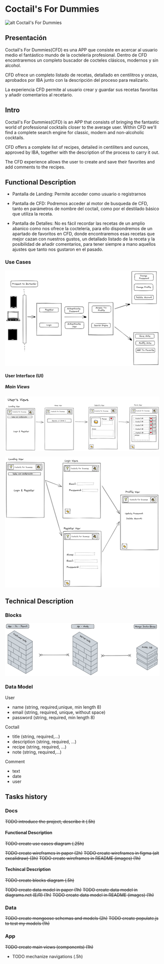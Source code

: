 # Coctail's For Dummies

![alt Coctail's For Dummies](https://media4.giphy.com/media/3og0IB9TepluVHcMFy/giphy.gif?cid=ecf05e47trozfhtaha13tc14f154amsq8fmtqbscgbnxbabs&rid=giphy.gif&ct=g)

## Presentación

Coctail's For Dummies(CFD) es una APP que consiste en acercar al usuario medio el fantástico mundo de la coctelería profesional. Dentro de CFD encontraremos un completo buscador de cocteles clásicos, modernos y sin alcohol.

CFD ofrece un completo listado de recetas, detallado en centilitros y onzas, aprobados por IBA junto con la descripción del proceso para realizarlo.

La experiencia CFD permite al usuario crear y guardar sus  recetas favoritas y añadir comentarios al recetario.

## Intro
Coctail's For Dummies(CFD) is an APP that consists of bringing the fantastic world of professional cocktails closer to the average user. Within CFD we'll  find a complete search engine for classic, modern and non-alcoholic cocktails.

CFD offers a complete list of recipes, detailed in centiliters and ounces, approved by IBA, together with the description of the process to carry it out.

The CFD experience allows the user to create and save their favorites and add comments to the recipes.

## Functional Description

- Pantalla de Landing:
    Permite acceder como usuario o registrarnos

- Pantalla de CFD:
    Podremos acceder al motor de busqueda de CFD, tanto en parámetros de nombre del coctail, como por el destilado básico que utiliza la receta.

- Pantalla de Detalles:
    No es fácil recordar las recetas de un amplio abanico como nos ofrece la coctelería, para ello dispondremos de un apartado de favoritos en CFD, donde encontraremos esas recetas que mejor cazan con nuestros gustos, un detallado listado de la receta y la posibilidad de añadir comentarios, para tener siempre a mano aquellos ajustes que tanto nos gustaron en el pasado.

### Use Cases

![alt](./images/use-cases.png)

#### User Interface (UI)

##### Main Views

![alt](./images/users-view.png)

![alt](./images/profile-view.png)

## Technical Description

### Blocks

![alt](./images/block.png)

### Data Model

User
- name (string, required,unique, min length 8)
- email (string, required, unique, without space)
- password (string, required, min length 8)

Coctail
- title (string, required,...)
- description (string, required, ...)
- recipe (string, required, ...)
- note (string, required,...)

Comment
- text
- date
- user


## Tasks history

### Docs

 ~~TODO introduce the project, describe it (.5h)~~

#### Functional Description

 ~~TODO create use cases diagram (.25h)~~
  
 ~~TODO create wireframes in paper (2h)~~
 ~~TODO create wireframes in figma (alt excalidraw) (3h)~~
 ~~TODO create wireframes in README (images) (1h)~~

#### Techincal Description

 ~~TODO create blocks diagram (.5h)~~

 ~~TODO create data model in paper (1h)~~
 ~~TODO create data model in diagrams.net (E/R) (1h)~~
 ~~TODO create data model in README (images) (1h)~~

### Data
~~TODO create mongoose schemas and models (2h)~~
~~TODO create populate.js to test my models (1h)~~

### App

~~TODO create main views (components) (1h)~~
- TODO mechanize navigations (.5h)


